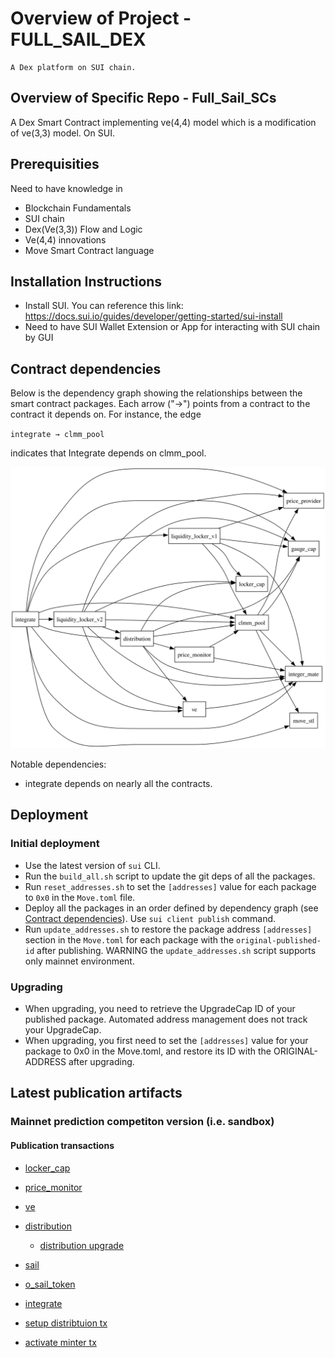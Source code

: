 # Overview of Project - FULL_SAIL_DEX

    A Dex platform on SUI chain.

## Overview of Specific Repo - Full_Sail_SCs

A Dex Smart Contract implementing ve(4,4) model which is a modification of ve(3,3) model. On SUI.

## Prerequisities

Need to have knowledge in
- Blockchain Fundamentals
- SUI chain
- Dex(Ve(3,3)) Flow and Logic
- Ve(4,4) innovations
- Move Smart Contract language

## Installation Instructions

- Install SUI. You can reference this link: https://docs.sui.io/guides/developer/getting-started/sui-install
- Need to have SUI Wallet Extension or App for interacting with SUI chain by GUI

## Contract dependencies

Below is the dependency graph showing the relationships between the smart contract packages. Each arrow ("→") points from a contract to the contract it depends on. For instance, the edge

`integrate → clmm_pool`

indicates that Integrate depends on clmm_pool.

![Dependency Graph](dependency_graph.svg)

Notable dependencies:
- integrate depends on nearly all the contracts.

## Deployment

### Initial deployment
- Use the latest version of `sui` CLI.
- Run the `build_all.sh` script to update the git deps of all the packages.
- Run `reset_addresses.sh` to set the `[addresses]` value for each package to `0x0` in the `Move.toml` file.
- Deploy all the packages in an order defined by dependency graph (see [Contract dependencies](#contract-dependencies)). 
Use `sui client publish` command.
- Run `update_addresses.sh` to restore the package address `[addresses]` section in the `Move.toml` for each package with the `original-published-id` after publishing. WARNING the `update_addresses.sh` script supports only mainnet environment.

### Upgrading
- When upgrading, you need to retrieve the UpgradeCap ID of your published package. Automated address management does not track your UpgradeCap.
- When upgrading, you first need to set the `[addresses]` value for your package to 0x0 in the Move.toml, and restore its ID with the ORIGINAL-ADDRESS after upgrading.

## Latest publication artifacts

### Mainnet prediction competiton version (i.e. sandbox)

#### Publication transactions

- [locker_cap](https://suivision.xyz/txblock/A9ETxo574RNtZYkZULKFA69mLrkhBEYYQ1JtpSyYTXGz)
- [price_monitor](https://suivision.xyz/txblock/BGgVbGEVY6ykp3vof5KbCppqSXLKgEj1oSR2er6ft1pi)
- [ve](https://suivision.xyz/txblock/8YKk71XhWNZS6trfWcvqHW2e9SHSc5pTL4kzvnNt7XzQ)
- [distribution](https://suivision.xyz/txblock/715V9xbf87hrs7hAG2xLgpLtue1fjD92ZgESrcMCiLBB)
    * [distribution upgrade](https://suivision.xyz/txblock/8oJ6vQNDxL5mjys8xqM5rZwDfZFRCtMAhL21y92LRKzm)
- [sail](https://suivision.xyz/txblock/68FQpwT3oTKq3bmhc9ez1k6r31D7WqNdgnUDsjQPxBkR)
- [o_sail_token](https://suiscan.xyz/mainnet/tx/71SWPFWjZLXoD4SwQuTDUGQm9sCbHXVPXy4aqsnyRCar)
- [integrate](https://suivision.xyz/txblock/BxSCUhza2fYMRLXnLqHh3qt61XBeWHZ2oRCN6eHyLZVi)

- [setup distribtuion tx](https://suiscan.xyz/mainnet/tx/ANbcJt5Yr6zGWabJbt7CbVU2vg4EZ83PHGgpV37qU3wk)
- [activate minter tx](https://suiscan.xyz/mainnet/tx/62CQswg1EmVcyfrA2FGgSMGgTHQsYZJJtq9PChhnqbmL)
